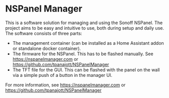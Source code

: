 # NSPanel Manager
This is a software solution for managing and using the Sonoff NSPanel. The project aims to be easy and intuitive to use, both during setup and daily use. The software consists of three parts:
* The management container (can be installed as a Home Assistant addon or standalone docker container).
* The firmware for the NSPanel. This has to be flashed manually. See https://nspanelmanager.com or https://github.com/tpanajott/NSPanelManager
* The TFT file for the GUI. This can be flashed with the panel on the wall via a simple push of a button in the manager UI.

For more information, see https://nspanelmanager.com or https://github.com/tpanajott/NSPanelManager

